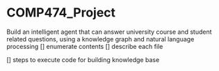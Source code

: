 # COMP474_Project
Build an intelligent agent that can answer university course and student related questions, using a knowledge graph and natural language processing
[] enumerate contents
[] describe each file

[] steps to execute code for building knowledge base
